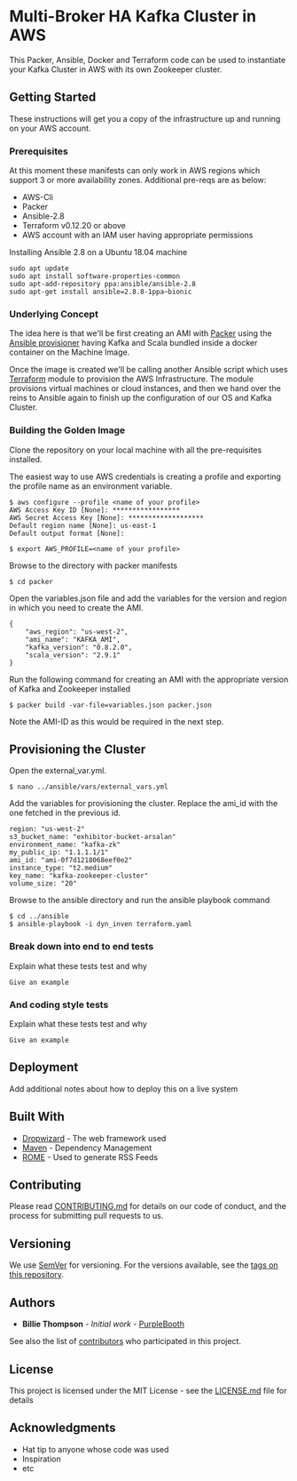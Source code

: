 # Multi-Broker HA Kafka Cluster in AWS

This Packer, Ansible, Docker and Terraform code can be used to instantiate your Kafka Cluster in AWS with its own Zookeeper cluster.

## Getting Started

These instructions will get you a copy of the infrastructure up and running on your AWS account.

### Prerequisites

At this moment these manifests can only work in AWS regions which support 3 or more availability zones. Additional pre-reqs are as below:
* AWS-Cli
* Packer
* Ansible-2.8
* Terraform v0.12.20 or above
* AWS account with an IAM user having appropriate permissions

Installing Ansible 2.8 on a Ubuntu 18.04 machine
```
sudo apt update
sudo apt install software-properties-common
sudo apt-add-repository ppa:ansible/ansible-2.8
sudo apt-get install ansible=2.8.8-1ppa~bionic
```

### Underlying Concept

The idea here is that we'll be first creating an AMI with [Packer](https://packer.io/) using the [Ansible provisioner](https://packer.io/docs/provisioners/ansible.html) having  Kafka and Scala bundled inside a docker container on the Machine Image.

Once the image is created we'll be calling another Ansible script which uses [Terraform](https://docs.ansible.com/ansible/latest/modules/terraform_module.html) module to provision the AWS Infrastructure. The module provisions virtual machines or cloud instances, and then we hand over the reins to Ansible again to finish up the configuration of our OS and Kafka Cluster.

### Building the Golden Image
Clone the repository on your local machine with all the pre-requisites installed.

The easiest way to use AWS credentials is creating a profile and exporting the profile name as an environment variable.

```
$ aws configure --profile <name of your profile>
AWS Access Key ID [None]: *****************
AWS Secret Access Key [None]: *******************
Default region name [None]: us-east-1
Default output format [None]:

$ export AWS_PROFILE=<name of your profile>
```
Browse to the directory with packer manifests
```
$ cd packer
```


Open the variables.json file and add the variables for the version and region in which you need to create the AMI.

```
{
    "aws_region": "us-west-2",
    "ami_name": "KAFKA_AMI",
    "kafka_version": "0.8.2.0",
    "scala_version": "2.9.1"
}
```
Run the following command for creating an AMI with the appropriate version of Kafka and Zookeeper installed

```
$ packer build -var-file=variables.json packer.json
```
Note the AMI-ID as this would be required in the next step.
## Provisioning the Cluster

Open the external_var.yml.
```
$ nano ../ansible/vars/external_vars.yml
```
Add the variables for provisioning the cluster. Replace the ami_id with the one fetched in the previous id.
```
region: "us-west-2"
s3_bucket_name: "exhibitor-bucket-arsalan"
environment_name: "kafka-zk"
my_public_ip: "1.1.1.1/1"
ami_id: "ami-0f7d1218068eef0e2"
instance_type: "t2.medium"
key_name: "kafka-zookeeper-cluster"
volume_size: "20"
```

Browse to the ansible directory and run the ansible playbook command
```
$ cd ../ansible
$ ansible-playbook -i dyn_inven terraform.yaml
```

### Break down into end to end tests

Explain what these tests test and why

```
Give an example
```

### And coding style tests

Explain what these tests test and why

```
Give an example
```

## Deployment

Add additional notes about how to deploy this on a live system

## Built With

* [Dropwizard](http://www.dropwizard.io/1.0.2/docs/) - The web framework used
* [Maven](https://maven.apache.org/) - Dependency Management
* [ROME](https://rometools.github.io/rome/) - Used to generate RSS Feeds

## Contributing

Please read [CONTRIBUTING.md](https://gist.github.com/PurpleBooth/b24679402957c63ec426) for details on our code of conduct, and the process for submitting pull requests to us.

## Versioning

We use [SemVer](http://semver.org/) for versioning. For the versions available, see the [tags on this repository](https://github.com/your/project/tags). 

## Authors

* **Billie Thompson** - *Initial work* - [PurpleBooth](https://github.com/PurpleBooth)

See also the list of [contributors](https://github.com/your/project/contributors) who participated in this project.

## License

This project is licensed under the MIT License - see the [LICENSE.md](LICENSE.md) file for details

## Acknowledgments

* Hat tip to anyone whose code was used
* Inspiration
* etc


